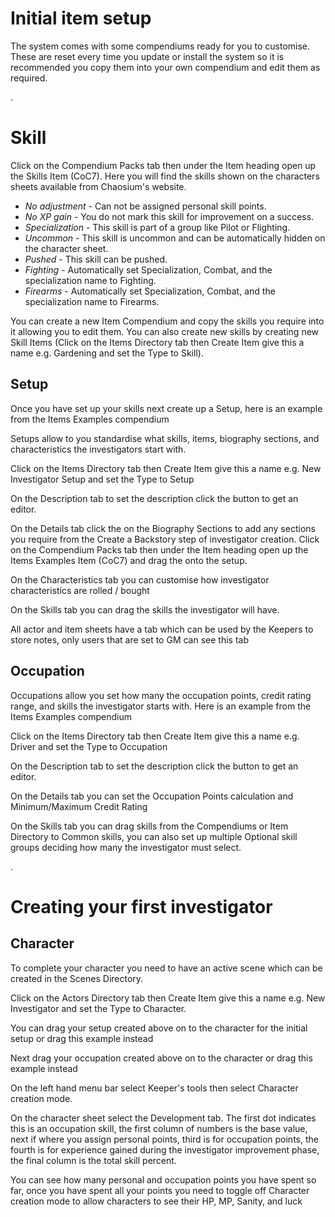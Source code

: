 # Initial item setup

The system comes with some compendiums ready for you to customise. These are reset every time you update or install the system so it is recommended you copy them into your own compendium and edit them as required.

.

# Skill

Click on the Compendium Packs tab then under the Item heading open up the Skills Item (CoC7). Here you will find the skills shown on the characters sheets available from Chaosium's website.

- _No adjustment_ - Can not be assigned personal skill points.
- _No XP gain_ - You do not mark this skill for improvement on a success.
- _Specialization_ - This skill is part of a group like Pilot or Flighting.
- _Uncommon_ - This skill is uncommon and can be automatically hidden on the character sheet.
- _Pushed_ - This skill can be pushed.
- _Fighting_ - Automatically set Specialization, Combat, and the specialization name to Fighting.
- _Firearms_ - Automatically set Specialization, Combat, and the specialization name to Firearms.

You can create a new Item Compendium and copy the skills you require into it allowing you to edit them. You can also create new skills by creating new Skill Items (Click on the Items Directory tab then Create Item give this a name e.g. Gardening and set the Type to Skill).

## Setup

Once you have set up your skills next create up a Setup, here is an example from the Items Examples compendium 

Setups allow to you standardise what skills, items, biography sections, and characteristics the investigators start with.

Click on the Items Directory tab then Create Item give this a name e.g. New Investigator Setup and set the Type to Setup

On the Description tab to set the description click the button to get an editor.

On the Details tab click the  on the Biography Sections to add any sections you require from the Create a Backstory step of investigator creation. Click on the Compendium Packs tab then under the Item heading open up the Items Examples Item (CoC7) and drag the  onto the setup.

On the Characteristics tab you can customise how investigator characteristics are rolled / bought

On the Skills tab you can drag the skills the investigator will have.

All actor and item sheets have a tab which can be used by the Keepers to store notes, only users that are set to GM can see this tab

## Occupation

Occupations allow you set how many the occupation points, credit rating range, and skills the investigator starts with. Here is an example from the Items Examples compendium 

Click on the Items Directory tab then Create Item give this a name e.g. Driver and set the Type to Occupation

On the Description tab to set the description click the button to get an editor.

On the Details tab you can set the Occupation Points calculation and Minimum/Maximum Credit Rating

On the Skills tab you can drag skills from the Compendiums or Item Directory to Common skills, you can also set up multiple Optional skill groups deciding how many the investigator must select.

.

# Creating your first investigator

## Character

To complete your character you need to have an active scene which can be created in the Scenes Directory.

Click on the Actors Directory tab then Create Item give this a name e.g. New Investigator and set the Type to Character.

You can drag your setup created above on to the character for the initial setup or drag this example instead 

Next drag your occupation created above on to the character or drag this example instead 

On the left hand menu bar select Keeper's tools then select Character creation mode.

On the character sheet select the Development tab. The first dot indicates this is an occupation skill, the first column of numbers is the base value, next if where you assign personal points, third is for occupation points, the fourth is for experience gained during the investigator improvement phase, the final column is the total skill percent.

You can see how many personal and occupation points you have spent so far, once you have spent all your points you need to toggle off Character creation mode to allow characters to see their HP, MP, Sanity, and luck
